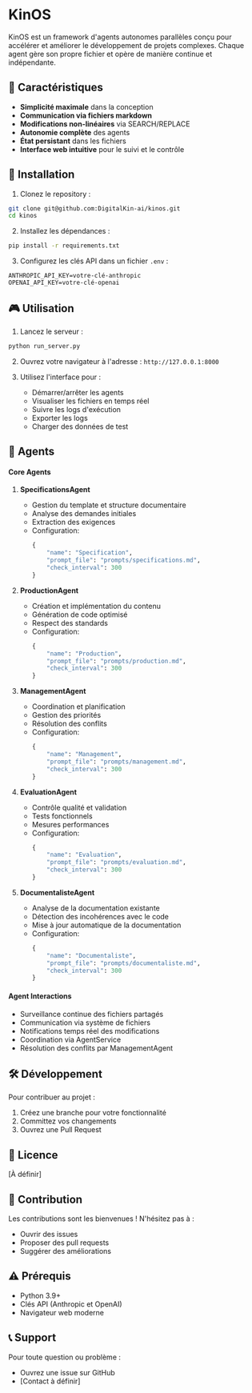 # KinOS

KinOS est un framework d'agents autonomes parallèles conçu pour accélérer et améliorer le développement de projets complexes. Chaque agent gère son propre fichier et opère de manière continue et indépendante.

## 🌟 Caractéristiques

- **Simplicité maximale** dans la conception
- **Communication via fichiers markdown**
- **Modifications non-linéaires** via SEARCH/REPLACE
- **Autonomie complète** des agents
- **État persistant** dans les fichiers
- **Interface web intuitive** pour le suivi et le contrôle

## 🚀 Installation

1. Clonez le repository :
```bash
git clone git@github.com:DigitalKin-ai/kinos.git
cd kinos
```

2. Installez les dépendances :
```bash
pip install -r requirements.txt
```

3. Configurez les clés API dans un fichier `.env` :
```env
ANTHROPIC_API_KEY=votre-clé-anthropic
OPENAI_API_KEY=votre-clé-openai
```

## 🎮 Utilisation

1. Lancez le serveur :
```bash
python run_server.py
```

2. Ouvrez votre navigateur à l'adresse : `http://127.0.0.1:8000`

3. Utilisez l'interface pour :
   - Démarrer/arrêter les agents
   - Visualiser les fichiers en temps réel
   - Suivre les logs d'exécution
   - Exporter les logs
   - Charger des données de test

## 🤖 Agents

#### Core Agents
1. **SpecificationsAgent**
   - Gestion du template et structure documentaire
   - Analyse des demandes initiales
   - Extraction des exigences
   - Configuration:
     ```python
     {
         "name": "Specification",
         "prompt_file": "prompts/specifications.md",
         "check_interval": 300
     }
     ```

2. **ProductionAgent**
   - Création et implémentation du contenu
   - Génération de code optimisé
   - Respect des standards
   - Configuration:
     ```python
     {
         "name": "Production",
         "prompt_file": "prompts/production.md",
         "check_interval": 300
     }
     ```

3. **ManagementAgent**
   - Coordination et planification
   - Gestion des priorités
   - Résolution des conflits
   - Configuration:
     ```python
     {
         "name": "Management",
         "prompt_file": "prompts/management.md",
         "check_interval": 300
     }
     ```

4. **EvaluationAgent**
   - Contrôle qualité et validation
   - Tests fonctionnels
   - Mesures performances
   - Configuration:
     ```python
     {
         "name": "Evaluation",
         "prompt_file": "prompts/evaluation.md",
         "check_interval": 300
     }
     ```

5. **DocumentalisteAgent**
   - Analyse de la documentation existante
   - Détection des incohérences avec le code
   - Mise à jour automatique de la documentation
   - Configuration:
     ```python
     {
         "name": "Documentaliste",
         "prompt_file": "prompts/documentaliste.md",
         "check_interval": 300
     }
     ```

#### Agent Interactions
- Surveillance continue des fichiers partagés
- Communication via système de fichiers
- Notifications temps réel des modifications
- Coordination via AgentService
- Résolution des conflits par ManagementAgent

## 🛠️ Développement

Pour contribuer au projet :

1. Créez une branche pour votre fonctionnalité
2. Committez vos changements
3. Ouvrez une Pull Request

## 📄 Licence

[À définir]

## 🤝 Contribution

Les contributions sont les bienvenues ! N'hésitez pas à :
- Ouvrir des issues
- Proposer des pull requests
- Suggérer des améliorations

## ⚠️ Prérequis

- Python 3.9+
- Clés API (Anthropic et OpenAI)
- Navigateur web moderne

## 📞 Support

Pour toute question ou problème :
- Ouvrez une issue sur GitHub
- [Contact à définir]

